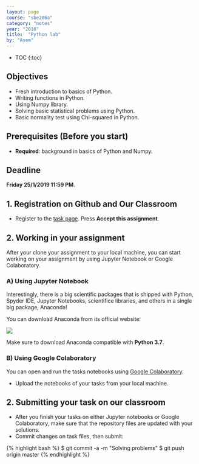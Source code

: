 ```yaml
---
layout: page
course: "sbe206a"
category: "notes"
year: "2018"
title:  "Python lab"
by: "Asem"
---
```


* TOC
{:toc}

## Objectives

* Fresh introduction to basics of Python.
* Writing functions in Python.
* Using Numpy library.
* Solving basic statistical problems using Python.
* Basic normality test using Chi-squared in Python.

## Prerequisites (Before you start)

* **Required**: background in basics of Python and Numpy.

## Deadline

**Friday 25/1/2019 11:59 PM**.

## 1. Registration on Github and Our Classroom

* Register to the [task page](https://classroom.github.com/a/vUIXJKqc). Press **Accept this assignment**.

## 2. Working in your assignment

After your clone your assignment to your local machine, you can start working on your assignment by using Jupyter Notebook or Google Colaboratory.

### A) Using Jupyter Notebook

Interestingly, there is a big scientific packages that is shipped with Python, Spyder IDE, Jupyter Notebooks, scientifice libraries, and others in a single big package, Anaconda!

You can download Anaconda from its official website:

[![](https://www.anaconda.com/wp-content/themes/anaconda/images/logo-dark.png)](https://www.anaconda.com/download)

Make sure to download Anaconda compatible with **Python 3.7**.


### B) Using Google Colaboratory

You can open and run the tasks notebooks using [Google Colaboratory](https://colab.research.google.com).

* Upload the notebooks of your tasks from your local machine.



## 2. Submitting your task on our classroom


* After you finish your tasks on either Jupyter notebooks or Google Colaboratory, make sure that the repository files are updated with your solutions.
* Commit changes on task files, then submit:

{% highlight bash %}
$ git commit -a -m "Solving problems"
$ git push origin master
{% endhighlight %}